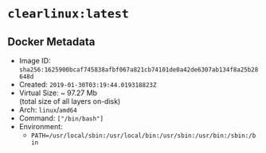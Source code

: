 # `clearlinux:latest`

## Docker Metadata

- Image ID: `sha256:1625900bcaf745838afbf067a821cb74101de0a42de6307ab134f8a25b28648d`
- Created: `2019-01-30T03:19:44.019318823Z`
- Virtual Size: ~ 97.27 Mb  
  (total size of all layers on-disk)
- Arch: `linux`/`amd64`
- Command: `["/bin/bash"]`
- Environment:
  - `PATH=/usr/local/sbin:/usr/local/bin:/usr/sbin:/usr/bin:/sbin:/bin`
